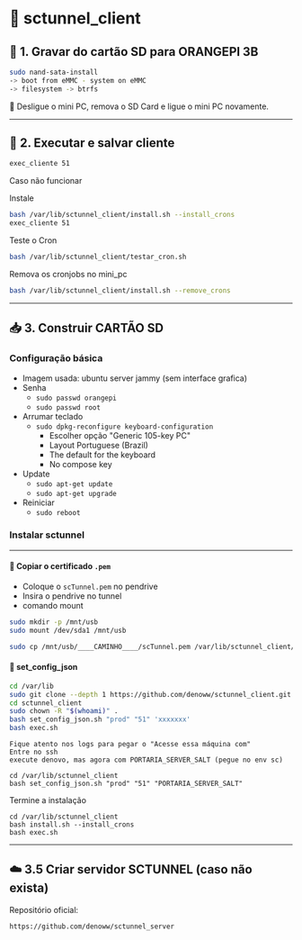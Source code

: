 # 📡 sctunnel_client

## 🧩 1. Gravar do cartão SD para ORANGEPI 3B

```bash
sudo nand-sata-install
-> boot from eMMC - system on eMMC
-> filesystem -> btrfs

```

🔌 Desligue o mini PC, remova o SD Card e ligue o mini PC novamente.


---

## 🔄 2. Executar e salvar cliente

```bash
exec_cliente 51
```


Caso não funcionar

Instale
```bash
bash /var/lib/sctunnel_client/install.sh --install_crons
exec_cliente 51
```

Teste o Cron

```bash
bash /var/lib/sctunnel_client/testar_cron.sh
```

Remova os cronjobs no mini_pc
```bash
bash /var/lib/sctunnel_client/install.sh --remove_crons
```


---

## 📥 3. Construir CARTÃO SD

### Configuração básica

- Imagem usada: ubuntu server jammy (sem interface grafica)
- Senha
  - `sudo passwd orangepi`
  - `sudo passwd root`
- Arrumar teclado
  - `sudo dpkg-reconfigure keyboard-configuration`
    - Escolher opção "Generic 105-key PC"
    - Layout Portuguese (Brazil)
    - The default for the keyboard
    - No compose key
- Update
    - `sudo apt-get update`
    - `sudo apt-get upgrade`
- Reiniciar
    - `sudo reboot`

### Instalar sctunnel

---

#### 🔑 Copiar o certificado `.pem`

- Coloque o `scTunnel.pem` no pendrive
- Insira o pendrive no tunnel
- comando mount

```bash
sudo mkdir -p /mnt/usb
sudo mount /dev/sda1 /mnt/usb
```

```bash
sudo cp /mnt/usb/____CAMINHO____/scTunnel.pem /var/lib/sctunnel_client/scTunnel.pem
```

#### 🧩 set_config_json


```bash
cd /var/lib
sudo git clone --depth 1 https://github.com/denoww/sctunnel_client.git
cd sctunnel_client
sudo chown -R "$(whoami)" .
bash set_config_json.sh "prod" "51" 'xxxxxxx'
bash exec.sh
```

```
Fique atento nos logs para pegar o "Acesse essa máquina com"
Entre no ssh
execute denovo, mas agora com PORTARIA_SERVER_SALT (pegue no env sc)
```

```
cd /var/lib/sctunnel_client
bash set_config_json.sh "prod" "51" "PORTARIA_SERVER_SALT"
```

Termine a instalação
```
cd /var/lib/sctunnel_client
bash install.sh --install_crons
bash exec.sh
```

---


## ☁️ 3.5 Criar servidor SCTUNNEL (caso não exista)

Repositório oficial:

```
https://github.com/denoww/sctunnel_server
```
